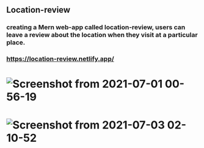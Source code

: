## Location-review

### creating a Mern web-app called location-review, users can leave a review about the location when they visit at a particular place.

### https://location-review.netlify.app/

# ![Screenshot from 2021-07-01 00-56-19](https://user-images.githubusercontent.com/42185028/124019867-385a4b80-da07-11eb-814d-a834939ad5c2.png)

# ![Screenshot from 2021-07-03 02-10-52](https://user-images.githubusercontent.com/42185028/124326471-10541f00-dba4-11eb-9528-bf2ce04ee314.png)
